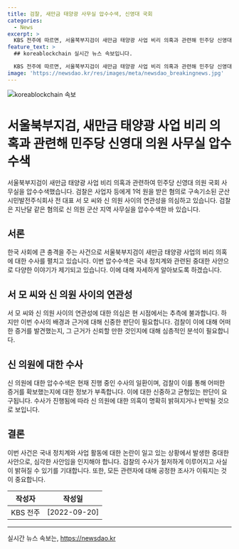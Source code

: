```yaml
---
title: 검찰, 새만금 태양광 사무실 압수수색, 신영대 국회
categories:
  - News
excerpt: >
  KBS 전주에 따르면, 서울북부지검이 새만금 태양광 사업 비리 의혹과 관련해 민주당 신영대 의원 국회 사무실을 압수수색했습니다. 검찰은 사업자 등에게 1억 원을 받은 혐의로 구속기소된 군산시민발전주식회사 전 대표 서 모 씨와 신 의원 사이 연관성을 의심하고 있습니다. 지난달에도 같은 혐의로 신 의원 군산 지역 사무실을 압수수색한 바 있습니다.
feature_text: >
  ## koreablockchain 실시간 뉴스 속보입니다.

  KBS 전주에 따르면, 서울북부지검이 새만금 태양광 사업 비리 의혹과 관련해 민주당 신영대 의원 국회 사무실을 압수수색했습니다. 검찰은 사업자 등에게 1억 원을 받은 혐의로 구속기소된 군산시민발전주식회사 전 대표 서 모 씨와 신 의원 사이 연관성을 의심하고 있습니다. 지난달에도 같은 혐의로 신 의원 군산 지역 사무실을 압수수색한 바 있습니다.
image: 'https://newsdao.kr/res/images/meta/newsdao_breakingnews.jpg'
---
```


<p><img src="https://newsdao.kr/res/images/meta/newsdao_breakingnews.jpg" alt="koreablockchain 속보" /></p>

<h1 data-ke-size="size26">서울북부지검, 새만금 태양광 사업 비리 의혹과 관련해 민주당 신영대 의원 사무실 압수수색</h1>

<p data-ke-size="size16">서울북부지검이 새만금 태양광 사업 비리 의혹과 관련하여 민주당 신영대 의원 국회 사무실을 압수수색했습니다. 검찰은 사업자 등에게 1억 원을 받은 혐의로 구속기소된 군산시민발전주식회사 전 대표 서 모 씨와 신 의원 사이의 연관성을 의심하고 있습니다. 검찰은 지난달 같은 혐의로 신 의원 군산 지역 사무실을 압수수색한 바 있습니다.</p>

<h2 data-ke-size="size24">서론</h2>

<p data-ke-size="size16">한국 사회에 큰 충격을 주는 사건으로 서울북부지검이 새만금 태양광 사업의 비리 의혹에 대한 수사를 펼치고 있습니다. 이번 압수수색은 국내 정치계와 관련된 중대한 사안으로 다양한 이야기가 제기되고 있습니다. 이에 대해 자세하게 알아보도록 하겠습니다.</p>

<h2 data-ke-size="size24">서 모 씨와 신 의원 사이의 연관성</h2>

<p data-ke-size="size16">서 모 씨와 신 의원 사이의 연관성에 대한 의심은 현 시점에서는 추측에 불과합니다. 하지만 이번 수사의 배경과 근거에 대해 신중한 판단이 필요합니다. 검찰이 이에 대해 어떠한 증거를 발견했는지, 그 근거가 신뢰할 만한 것인지에 대해 심층적인 분석이 필요합니다.</p>

<h2 data-ke-size="size24">신 의원에 대한 수사</h2>

<p data-ke-size="size16">신 의원에 대한 압수수색은 현재 진행 중인 수사의 일환이며, 검찰이 이를 통해 어떠한 증거를 확보했는지에 대한 정보가 부족합니다. 이에 대한 신중하고 균형있는 판단이 요구됩니다. 수사가 진행됨에 따라 신 의원에 대한 의혹이 명확히 밝혀지거나 반박될 것으로 보입니다.</p>

<h2 data-ke-size="size24">결론</h2>

<p data-ke-size="size16">이번 사건은 국내 정치계와 사업 활동에 대한 논란이 일고 있는 상황에서 발생한 중대한 사안으로, 심각한 사안임을 인지해야 합니다. 검찰의 수사가 철저하게 이루어지고 사실이 밝혀질 수 있기를 기대합니다. 또한, 모든 관련자에 대해 공정한 조사가 이뤄지는 것이 중요합니다.</p>

<table>
<thead>
<tr>
<th>작성자</th>
<th>작성일</th>
</tr>
</thead>
<tbody>
<tr>
<td style="text-align: center; height: 23px;">KBS 전주</td>
<td style="text-align: center; height: 23px;">[2022-09-20]</td>
</tr>
</tbody>
</table>

<hr>
실시간 뉴스 속보는, <a href="https://newsdao.kr" rel="dofollow">https://newsdao.kr</a>


